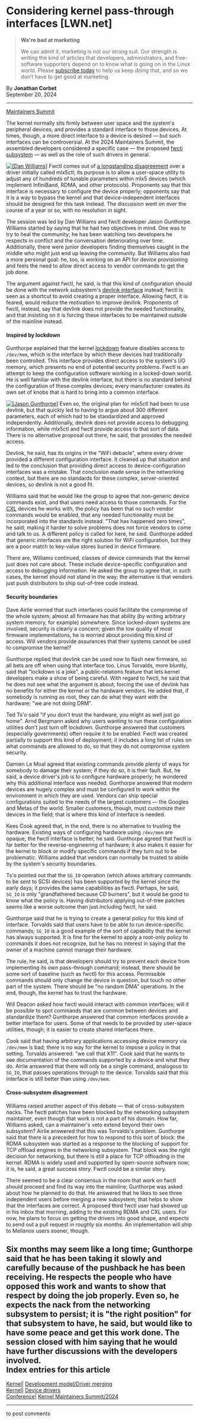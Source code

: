 # Considering kernel pass-through interfaces [LWN.net]

> **We're bad at marketing**
> 
> We can admit it, marketing is not our strong suit. Our strength is writing the kind of articles that developers, administrators, and free-software supporters depend on to know what is going on in the Linux world. Please [subscribe today](/Promo/nsn-bad/subscribe) to help us keep doing that, and so we don’t have to get good at marketing. 

By **Jonathan Corbet**  
September 20, 2024 

* * *

[Maintainers Summit](/Articles/990740/)

The kernel normally sits firmly between user space and the system's peripheral devices, and provides a standard interface to those devices. At times, though, a more direct interface to a device is desired — but such interfaces can be controversial. At the 2024 Maintainers Summit, the assembled developers considered a specific case — the proposed [fwctl subsystem](/Articles/969383/) — as well as the role of such drivers in general. 

[![\[Dan Williams\]](https://static.lwn.net/images/conf/2024/ms/DanWilliams-sm.png)](/Articles/990847/) Fwctl comes out of [a longstanding disagreement](/Articles/955001/) over a driver initially called mlx5ctl; its purpose is to allow a user-space utility to adjust any of hundreds of tunable parameters within mlx5 devices (which implement InfiniBand, RDMA, and other protocols). Proponents say that this interface is necessary to configure the device properly; opponents say that it is a way to bypass the kernel and that device-independent interfaces should be designed for this task instead. The discussion went on over the course of a year or so, with no resolution in sight. 

The session was led by Dan Williams and fwctl developer Jason Gunthorpe. Williams started by saying that he had two objectives in mind. One was to try to heal the community; he has been watching two developers he respects in conflict and the conversation deteriorating over time. Additionally, there were junior developers finding themselves caught in the middle who might just end up leaving the community. But Williams also had a more personal goal: he, too, is working on an API for device provisioning and feels the need to allow direct access to vendor commands to get the job done. 

The argument against fwctl, he said, is that this kind of configuration should be done with the network subsystem's [devlink interface](https://docs.kernel.org/networking/devlink/) instead; fwctl is seen as a shortcut to avoid creating a proper interface. Allowing fwctl, it is feared, would reduce the motivation to improve devlink. Proponents of fwctl, instead, say that devlink does not provide the needed functionality, and that insisting on it is forcing these interfaces to be maintained outside of the mainline instead. 

#### Inspired by lockdown

Gunthorpe explained that the kernel [lockdown](https://man7.org/linux/man-pages/man7/kernel_lockdown.7.html) feature disables access to `/dev/mem`, which is the interface by which these devices had traditionally been controlled. This interface provides direct access to the system's I/O memory, which presents no end of potential security problems. Fwctl is an attempt to keep the configuration software working in a locked-down world. He is well familiar with the devlink interface, but there is no standard behind the configuration of these complex devices; every manufacturer creates its own set of knobs that is hard to bring into a common interface. 

[![\[Jason Gunthorpe\]](https://static.lwn.net/images/conf/2024/ms/JasonGunthorpe-sm.png)](/Articles/990847/) Even so, the original plan for mlx5ctl had been to use devlink, but that quickly led to having to argue about 300 different parameters, each of which had to be standardized and approved independently. Additionally, devlink does not provide access to debugging information, while mlx5ctl and fwctl provide access to that sort of data. There is no alternative proposal out there, he said, that provides the needed access. 

Devlink, he said, has its origins in the "WiFi debacle", where every driver provided a different configuration interface. It cleaned up that situation and led to the conclusion that providing direct access to device-configuration interfaces was a mistake. That conclusion made sense in the networking context, but there are no standards for these complex, server-oriented devices, so devlink is not a good fit. 

Williams said that he would like the group to agree that non-generic device commands exist, and that users need access to those commands. For the [CXL](https://en.wikipedia.org/wiki/Compute_Express_Link) devices he works with, the policy has been that no such vendor commands would be enabled, that any needed functionality must be incorporated into the standards instead. "That has happened zero times", he said; making it harder to solve problems does not force vendors to come and talk to us. A different policy is called for here, he said. Gunthorpe added that generic interfaces are the right solution for WiFi configuration, but they are a poor match to key-value stores buried in device firmware. 

There are, Williams continued, classes of device commands that the kernel just does not care about. These include device-specific configuration and access to debugging information. He asked the group to agree that, in such cases, the kernel should not stand in the way; the alternative is that vendors just push distributors to ship out-of-tree code instead. 

#### Security boundaries

Dave Airlie worried that such interfaces could facilitate the compromise of the whole system; almost all firmware has that ability (by writing arbitrary system memory, for example) somewhere. Since locked-down systems are involved, security is clearly a concern; given the low quality of most firmware implementations, he is worried about providing this kind of access. Will vendors provide assurances that their systems cannot be used to compromise the kernel? 

Gunthorpe replied that devlink can be used now to flash new firmware, so all bets are off when using that interface too. Linus Torvalds, more bluntly, said that "lockdown is a joke", a public-relations feature that lets kernel developers make a show of being careful. With regard to fwctl, he said that he does not see what the argument is about; forcing the use of devlink has no benefits for either the kernel or the hardware vendors. He added that, if somebody is running as root, they can do what they want with the hardware; "we are not doing DRM". 

Ted Ts'o said "if you don't trust the hardware, you might as well just go home". Arnd Bergmann asked why users wanting to run these configuration utilities don't just turn off lockdown. Gunthorpe answered that customers (especially governments) often require it to be enabled. Fwctl was created partially to support this kind of deployment; it includes a long list of rules on what commands are allowed to do, so that they do not compromise system security. 

Damien Le Moal agreed that existing commands provide plenty of ways for somebody to damage their system; if they do so, it is their fault. But, he said, a device driver's job is to configure hardware properly; he wondered why this additional interface was needed. Gunthorpe answered that modern devices are hugely complex and must be configured to work within the environment in which they are used. Vendors can ship special configurations suited to the needs of the largest customers — the Googles and Metas of the world. Smaller customers, though, must customize their devices in the field; that is where this kind of interface is needed. 

Kees Cook agreed that, in the end, there is no alternative to trusting the hardware. Existing ways of configuring hardware using `/dev/mem` are opaque; the fwctl interface is better, he said. Gunthorpe agreed that fwctl is far better for the reverse-engineering of hardware; it also makes it easier for the kernel to block or modify specific commands if they turn out to be problematic. Williams added that vendors can normally be trusted to abide by the system's security boundaries. 

Ts'o pointed out that the `SG_IO` operation (which allows arbitrary commands to be sent to SCSI devices) has been supported by the kernel since the early days; it provides the same capabilities as fwctl. Perhaps, he said, `SG_IO` is only "grandfathered because CD burners", but it would be good to know what the policy is. Having distributors applying out-of-tree patches seems like a worse outcome than just including fwctl, he said. 

Gunthorpe said that he is trying to create a general policy for this kind of interface. Torvalds said that users have to be able to run device-specific commands; `SG_IO` is a good example of the sort of capability that the kernel has always supported. It is fine for the kernel to apply a root-only policy to commands it does not recognize, but he has no interest in saying that the owner of a machine cannot manage their hardware. 

The rule, he said, is that developers should try to prevent each device from implementing its own pass-through command; instead, there should be some sort of baseline (such as fwctl) for this access. Permissible commands should only change the device in question, but touch no other part of the system. There should be "no random DMA" operations. In the end, though, the kernel has to trust the hardware. 

Will Deacon asked how fwctl would interact with common interfaces; will it be possible to spot commands that are common between devices and standardize them? Gunthorpe answered that common interfaces provide a better interface for users. Some of that needs to be provided by user-space utilities, though; it is easier to create shared interfaces there. 

Cook said that having arbitrary applications accessing device memory via `/dev/mem` is bad; there is no way for the kernel to impose a policy in that setting. Torvalds answered: "we call that X11". Cook said that he wants to see documentation of the commands supported by a device and what they do. Airlie answered that there will only be a single command, analogous to `SG_IO`, that passes operations through to the device. Torvalds said that this interface is still better than using `/dev/mem`. 

#### Cross-subsystem disagreement

Williams raised another aspect of this debate — that of cross-subsystem nacks. The fwctl patches have been blocked by the networking subsystem maintainer, even though that work is not a part of his domain. How far, Williams asked, can a maintainer's veto extend beyond their own subsystem? Airlie answered that this was Torvalds's problem. Gunthorpe said that there is a precedent for how to respond to this sort of block: the RDMA subsystem was started as a response to the blocking of support for TCP offload engines in the networking subsystem. That block was the right decision for networking, but there is still a place for TCP offloading in the kernel. RDMA is widely used and supported by open-source software now; it is, he said, a great success story. Fwctl could be a similar story. 

There seemed to be a clear consensus in the room that work on fwctl should proceed and find its way into the mainline; Gunthorpe was asked about how he planned to do that. He answered that he likes to see three independent users before merging a new subsystem; that helps to show that the interfaces are correct. A proposed third fwctl user had showed up in his inbox that morning, adding to the existing RDMA and CXL users. For now, he plans to focus on getting the drivers into good shape, and expects to send out a pull request in roughly six months. An implementation will ship to Mellanox users sooner, though. 

Six months may seem like a long time; Gunthorpe said that he has been taking it slowly and carefully because of the pushback he has been receiving. He respects the people who have opposed this work and wants to show that respect by doing the job properly. Even so, he expects the nack from the networking subsystem to persist; it is "the right position" for that subsystem to have, he said, but would like to have some peace and get this work done. The session closed with him saying that he would have further discussions with the developers involved.  
Index entries for this article  
---  
[Kernel](/Kernel/Index)| [Development model/Driver merging](/Kernel/Index#Development_model-Driver_merging)  
[Kernel](/Kernel/Index)| [Device drivers](/Kernel/Index#Device_drivers)  
[Conference](/Archives/ConferenceIndex/)| [Kernel Maintainers Summit/2024](/Archives/ConferenceIndex/#Kernel_Maintainers_Summit-2024)  
  


* * *

to post comments 
